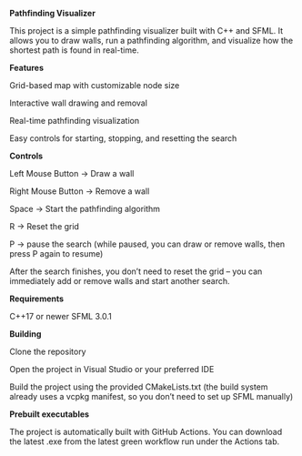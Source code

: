 **Pathfinding Visualizer**

This project is a simple pathfinding visualizer built with C++ and SFML.
It allows you to draw walls, run a pathfinding algorithm, and visualize how the shortest path is found in real-time.

**Features**

Grid-based map with customizable node size

Interactive wall drawing and removal

Real-time pathfinding visualization

Easy controls for starting, stopping, and resetting the search

**Controls**

Left Mouse Button -> Draw a wall

Right Mouse Button -> Remove a wall

Space -> Start the pathfinding algorithm

R -> Reset the grid

P → pause the search (while paused, you can draw or remove walls, then press P again to resume)

After the search finishes, you don’t need to reset the grid – you can immediately add or remove walls and start another search.

**Requirements**

C++17 or newer
SFML 3.0.1

**Building**

Clone the repository

Open the project in Visual Studio or your preferred IDE

Build the project using the provided CMakeLists.txt (the build system already uses a vcpkg manifest, so you don’t need to set up SFML manually)

**Prebuilt executables**

The project is automatically built with GitHub Actions.
You can download the latest .exe from the latest green workflow run under the Actions tab.

